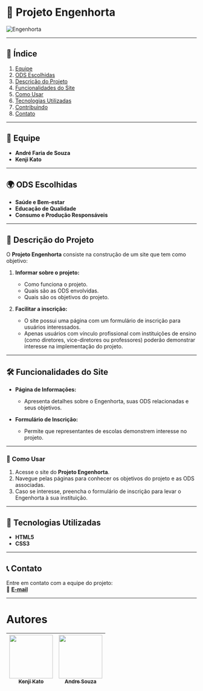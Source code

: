 # 🌱 **Projeto Engenhorta**

![Engenhorta](https://github.com/user-attachments/assets/584b3ebd-5b36-46ab-9edf-93e466243bba)

---
## 📜 **Índice**
1. [Equipe](#-equipe)  
2. [ODS Escolhidas](#-ods-escolhidas)  
3. [Descrição do Projeto](#-descrição-do-projeto)  
4. [Funcionalidades do Site](#-funcionalidades-do-site)  
5. [Como Usar](#-como-usar)  
6. [Tecnologias Utilizadas](#-tecnologias-utilizadas)  
7. [Contribuindo](#-contribuindo)  
8. [Contato](#-contato)  

---

## 👥 **Equipe**  
- **André Faria de Souza**  
- **Kenji Kato**  

---

## 🌍 **ODS Escolhidas**  
- **Saúde e Bem-estar**  
- **Educação de Qualidade**  
- **Consumo e Produção Responsáveis**

---

## 📖 **Descrição do Projeto**  
O **Projeto Engenhorta** consiste na construção de um site que tem como objetivo:  

1. **Informar sobre o projeto:**  
   - Como funciona o projeto.  
   - Quais são as ODS envolvidas.  
   - Quais são os objetivos do projeto.  

2. **Facilitar a inscrição:**  
   - O site possui uma página com um formulário de inscrição para usuários interessados.  
   - Apenas usuários com vínculo profissional com instituições de ensino (como diretores, vice-diretores ou professores) poderão demonstrar interesse na implementação do projeto.  

---

## 🛠 **Funcionalidades do Site**  
- **Página de Informações:**  
  - Apresenta detalhes sobre o Engenhorta, suas ODS relacionadas e seus objetivos.  

- **Formulário de Inscrição:**  
  - Permite que representantes de escolas demonstrem interesse no projeto.  

---

### 🌟 **Como Usar**  
1. Acesse o site do **Projeto Engenhorta**.  
2. Navegue pelas páginas para conhecer os objetivos do projeto e as ODS associadas.  
3. Caso se interesse, preencha o formulário de inscrição para levar o Engenhorta à sua instituição.  

---

## 🧰 **Tecnologias Utilizadas**  
- **HTML5**  
- **CSS3**  

---

## 📞 **Contato**  
Entre em contato com a equipe do projeto:  
📧 **[E-mail](mailto:katokenji8@gmail.com)**  

---

# Autores

| [<img loading="lazy" src="https://github.com/user-attachments/assets/bc26aa19-4a8c-4d7e-948d-672a51984840" width=115><br><sub>Kenji Kato</sub>](https://github.com/Kenji1-maker) |  [<img loading="lazy" src="https://github.com/user-attachments/assets/f30ae3c6-070c-4fd3-ac7b-bebbb334b5f3" width=115><br><sub>Andre Souza</sub>](https://github.com/AndreSouza94)  |
| :---: | :---: |



